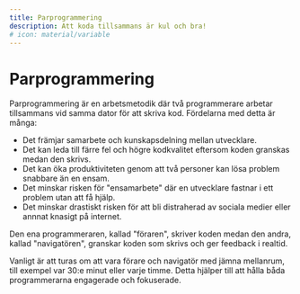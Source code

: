 ```yaml
---
title: Parprogrammering 
description: Att koda tillsammans är kul och bra!
# icon: material/variable
---
```


# Parprogrammering

Parprogrammering är en arbetsmetodik där två programmerare arbetar tillsammans vid samma dator för att skriva kod. Fördelarna med detta är många:

* Det främjar samarbete och kunskapsdelning mellan utvecklare.
* Det kan leda till färre fel och högre kodkvalitet eftersom koden granskas medan den skrivs.
* Det kan öka produktiviteten genom att två personer kan lösa problem snabbare än en ensam.
* Det minskar risken för "ensamarbete" där en utvecklare fastnar i ett problem utan att få hjälp.
* Det minskar drastiskt risken för att bli distraherad av sociala medier eller annnat knasigt på internet.


Den ena programmeraren, kallad "föraren", skriver koden medan den andra, kallad "navigatören", granskar koden som skrivs och ger feedback i realtid. 

Vanligt är att turas om att vara förare och navigatör med jämna mellanrum, till exempel var 30:e minut eller varje timme. Detta hjälper till att hålla båda programmerarna engagerade och fokuserade.